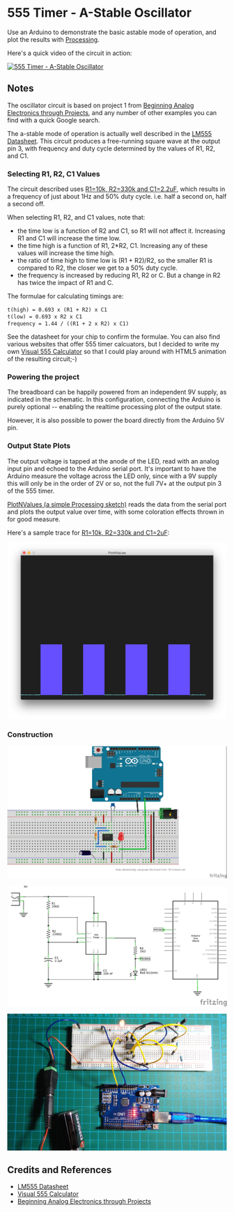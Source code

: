 # 555 Timer - A-Stable Oscillator

Use an Arduino to demonstrate the basic astable mode of operation, and plot the results with [Processing](https://www.processing.org).

Here's a quick video of the circuit in action:

[![555 Timer - A-Stable Oscillator](http://img.youtube.com/vi/1vZiGZan2ok/0.jpg)](http://www.youtube.com/watch?v=1vZiGZan2ok)

## Notes

The oscillator circuit is based on project 1 from [Beginning Analog Electronics through Projects](http://www.amazon.com/gp/product/0750672838/ref=as_li_tl?ie=UTF8&camp=1789&creative=390957&creativeASIN=0750672838&linkCode=as2&tag=itsaprli-20&linkId=D6X64MWAYQPEYQJC), and any number of other examples you can find with a quick Google search.

The a-stable mode of operation is actually well described in the [LM555 Datasheet](http://www.futurlec.com/Linear/LM555CN.shtml).
This circuit produces a free-running square wave at the output pin 3, with frequency and duty cycle determined by the values of R1, R2, and C1.


### Selecting R1, R2, C1 Values

The circuit described uses
[R1=10k, R2=330k and C1=2.2uF](http://visual555.tardate.com?r1=10&r2=330&c=2.2),
which results in a frequency of just about 1Hz and 50% duty cycle. i.e. half a second on, half a second off.

When selecting R1, R2, and C1 values, note that:

* the time low is a function of R2 and C1, so R1 will not affect it. Increasing R1 and C1 will increase the time low.
* the time high is a function of R1, 2*R2, C1. Increasing any of these values will increase the time high.
* the ratio of time high to time low is (R1 + R2)/R2, so the smaller R1 is compared to R2, the closer we get to a 50% duty cycle.
* the frequency is increased by reducing R1, R2 or C. But a change in R2 has twice the impact of R1 and C.

The formulae for calculating timings are:

    t(high) = 0.693 x (R1 + R2) x C1
    t(low) = 0.693 x R2 x C1
    frequency = 1.44 / ((R1 + 2 x R2) x C1)

See the datasheet for your chip to confirm the formulae. You can also find various websites that offer 555 timer calcuators,
but I decided to write my own [Visual 555 Calculator](http://visual555.tardate.com) so that I could play around with HTML5 animation of the resulting circuit;-)


### Powering the project

The breadboard can be happily powered from an independent 9V supply, as indicated in the schematic.
In this configuration, connecting the Arduino is purely optional -- enabling the realtime processing plot of the output state.

However, it is also possible to power the board directly from the Arduino 5V pin.

### Output State Plots

The output voltage is tapped at the anode of the LED, read with an analog input pin and echoed to the Arduino serial port.
It's important to have the Arduino measure the voltage across the LED only, since with a 9V supply this will only be in the order of 2V or so, not the full 7V+ at the
output pin 3 of the 555 timer.

[PlotNValues (a simple Processing sketch)](../../processing/PlotNValues) reads the data from the serial port and plots the output value over time, with some coloration effects thrown in for good measure.

Here's a sample trace for [R1=10k, R2=330k and C1=2uF](http://visual555.tardate.com?r1=10&r2=330&c=2):

![processing trace](./assets/processing_trace.png?raw=true)


### Construction

![The Breadboard](./assets/AstableOscillator_bb.jpg?raw=true)

![The Schematic](./assets/AstableOscillator_schematic.jpg?raw=true)

![The Build](./assets/AstableOscillator_build.jpg?raw=true)

## Credits and References
* [LM555 Datasheet](http://www.futurlec.com/Linear/LM555CN.shtml)
* [Visual 555 Calculator](http://visual555.tardate.com)
* [Beginning Analog Electronics through Projects](http://www.amazon.com/gp/product/0750672838/ref=as_li_tl?ie=UTF8&camp=1789&creative=390957&creativeASIN=0750672838&linkCode=as2&tag=itsaprli-20&linkId=D6X64MWAYQPEYQJC)
